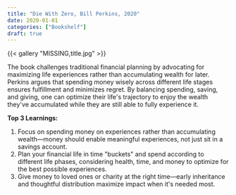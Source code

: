 ```yaml
---
title: "Die With Zero, Bill Perkins, 2020"
date: 2020-01-01
categories: ["Bookshelf"]
draft: true
---
```


{{< gallery "MISSING,title.jpg" >}}

The book challenges traditional financial planning by advocating for maximizing life experiences rather than accumulating wealth for later. Perkins argues that spending money wisely across different life stages ensures fulfillment and minimizes regret. By balancing spending, saving, and giving, one can optimize their life's trajectory to enjoy the wealth they've accumulated while they are still able to fully experience it.

**Top 3 Learnings:**

1. Focus on spending money on experiences rather than accumulating wealth—money should enable meaningful experiences, not just sit in a savings account.
2. Plan your financial life in time "buckets" and spend according to different life phases, considering health, time, and money to optimize for the best possible experiences.
3. Give money to loved ones or charity at the right time—early inheritance and thoughtful distribution maximize impact when it's needed most.
